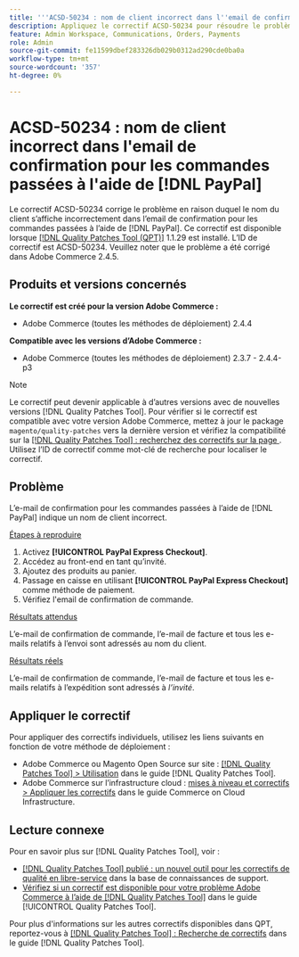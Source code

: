 ```yaml
---
title: '''ACSD-50234 : nom de client incorrect dans l''email de confirmation pour les commandes passées à l''aide de [!DNL PayPal]'''
description: Appliquez le correctif ACSD-50234 pour résoudre le problème Adobe Commerce en raison duquel le nom du client s’affiche incorrectement dans l’email de confirmation pour les commandes passées à l’aide de  [!DNL PayPal].
feature: Admin Workspace, Communications, Orders, Payments
role: Admin
source-git-commit: fe11599dbef283326db029b0312ad290cde0ba0a
workflow-type: tm+mt
source-wordcount: '357'
ht-degree: 0%

---
```


# ACSD-50234 : nom de client incorrect dans l&#39;email de confirmation pour les commandes passées à l&#39;aide de [!DNL PayPal]

Le correctif ACSD-50234 corrige le problème en raison duquel le nom du client s’affiche incorrectement dans l’email de confirmation pour les commandes passées à l’aide de [!DNL PayPal]. Ce correctif est disponible lorsque [[!DNL Quality Patches Tool (QPT)]](https://experienceleague.adobe.com/en/docs/commerce-knowledge-base/kb/announcements/commerce-announcements/magento-quality-patches-released-new-tool-to-self-serve-quality-patches) 1.1.29 est installé. L’ID de correctif est ACSD-50234. Veuillez noter que le problème a été corrigé dans Adobe Commerce 2.4.5.

## Produits et versions concernés

**Le correctif est créé pour la version Adobe Commerce :**

* Adobe Commerce (toutes les méthodes de déploiement) 2.4.4

**Compatible avec les versions d’Adobe Commerce :**

* Adobe Commerce (toutes les méthodes de déploiement) 2.3.7 - 2.4.4-p3

>[!NOTE]
>
>Le correctif peut devenir applicable à d’autres versions avec de nouvelles versions [!DNL Quality Patches Tool]. Pour vérifier si le correctif est compatible avec votre version Adobe Commerce, mettez à jour le package `magento/quality-patches` vers la dernière version et vérifiez la compatibilité sur la [[!DNL Quality Patches Tool] : recherchez des correctifs sur la page ](https://experienceleague.adobe.com/tools/commerce-quality-patches/index.html). Utilisez l’ID de correctif comme mot-clé de recherche pour localiser le correctif.

## Problème

L’e-mail de confirmation pour les commandes passées à l’aide de [!DNL PayPal] indique un nom de client incorrect.

<u>Étapes à reproduire</u>

1. Activez **[!UICONTROL PayPal Express Checkout]**.
1. Accédez au front-end en tant qu’invité.
1. Ajoutez des produits au panier.
1. Passage en caisse en utilisant **[!UICONTROL PayPal Express Checkout]** comme méthode de paiement.
1. Vérifiez l&#39;email de confirmation de commande.

<u>Résultats attendus</u>

L’e-mail de confirmation de commande, l’e-mail de facture et tous les e-mails relatifs à l’envoi sont adressés au nom du client.

<u>Résultats réels</u>

L’e-mail de confirmation de commande, l’e-mail de facture et tous les e-mails relatifs à l’expédition sont adressés à *l’invité*.

## Appliquer le correctif

Pour appliquer des correctifs individuels, utilisez les liens suivants en fonction de votre méthode de déploiement :

* Adobe Commerce ou Magento Open Source sur site : [[!DNL Quality Patches Tool] > Utilisation](/help/tools/quality-patches-tool/usage.md) dans le guide [!DNL Quality Patches Tool].
* Adobe Commerce sur l’infrastructure cloud : [mises à niveau et correctifs > Appliquer les correctifs](https://experienceleague.adobe.com/docs/commerce-cloud-service/user-guide/develop/upgrade/apply-patches.html) dans le guide Commerce on Cloud Infrastructure.

## Lecture connexe

Pour en savoir plus sur [!DNL Quality Patches Tool], voir :

* [[!DNL Quality Patches Tool] publié : un nouvel outil pour les correctifs de qualité en libre-service](https://experienceleague.adobe.com/en/docs/commerce-knowledge-base/kb/announcements/commerce-announcements/magento-quality-patches-released-new-tool-to-self-serve-quality-patches) dans la base de connaissances de support.
* [Vérifiez si un correctif est disponible pour votre problème Adobe Commerce à l’aide de  [!DNL Quality Patches Tool]](/help/tools/quality-patches-tool/patches-available-in-qpt/check-patch-for-magento-issue-with-magento-quality-patches.md) dans le guide [!UICONTROL Quality Patches Tool].


Pour plus d&#39;informations sur les autres correctifs disponibles dans QPT, reportez-vous à [[!DNL Quality Patches Tool] : Recherche de correctifs](https://experienceleague.adobe.com/tools/commerce-quality-patches/index.html) dans le guide [!DNL Quality Patches Tool].
